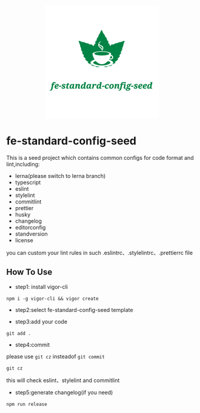 <div align=center><img src="./logo.png"/></div>

# fe-standard-config-seed

This is a seed project which contains common configs for code format and lint,including:

- lerna(please switch to lerna branch)
- typescript
- eslint
- stylelint
- commitlint
- prettier
- husky
- changelog
- editorconfig
- standversion
- license

you can custom your lint rules in such .eslintrc、.stylelintrc、.prettierrc file

## How To Use

- step1: install vigor-cli

```shell
npm i -g vigor-cli && vigor create
```

- step2:select fe-standard-config-seed template

- step3:add your code

```shell
git add .
```

- step4:commit

please use `git cz` insteadof `git commit`

```shell
git cz
```

this will check eslint、stylelint and commitlint

- step5:generate changelog(if you need)

```shell
npm run release
```
